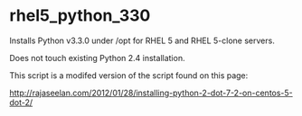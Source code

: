 rhel5_python_330
================

Installs Python v3.3.0 under /opt for RHEL 5 and RHEL 5-clone servers.

Does not touch existing Python 2.4 installation.

This script is a modifed version of the script found on this page:

http://rajaseelan.com/2012/01/28/installing-python-2-dot-7-2-on-centos-5-dot-2/